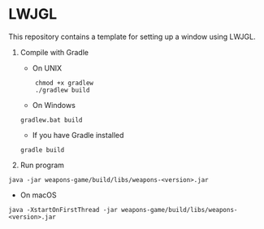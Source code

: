 # LWJGL

This repository contains a template for setting up a window using LWJGL.

1. Compile with Gradle

   + On UNIX
    ```shell
        chmod +x gradlew
        ./gradlew build
    ```

    + On Windows
    ```shell
    gradlew.bat build
    ```

    + If you have Gradle installed
    ```shell
    gradle build
    ```

2. Run program
  ```shell
  java -jar weapons-game/build/libs/weapons-<version>.jar
  ```

  + On macOS
  ```shell
  java -XstartOnFirstThread -jar weapons-game/build/libs/weapons-<version>.jar
  ```
